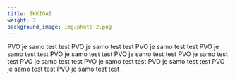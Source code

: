 ```yaml
---
title: IKKIGAI
weight: 3
background_image: img/photo-2.png
---
```

PVO je samo test test PVO je samo test test PVO je samo test test PVO je samo test test PVO je samo test test PVO je samo test test PVO je samo test test PVO je samo test test PVO je samo test test PVO je samo test test PVO je samo test test PVO je samo test test
